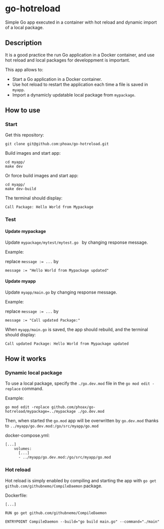 # go-hotreload

Simple Go app executed in a container with hot reload and dynamic import of a local package.

## Description

It is a good practice the run Go application in a Docker container, and use hot reload and local packages for developpment is important.

This app allows to:

- Start a Go application in a Docker container.
- Use hot reload to restart the application each time a file is saved in `myapp`.
- Import a dynamicly updatable local package from `mypackage`.

## How to use

### Start

Get this repository:

```
git clone git@github.com:phoax/go-hotreload.git
```

Build images and start app:

```
cd myapp/
make dev
```

Or force build images and start app:

```
cd myapp/
make dev-build
```

The terminal should display:

```
Call Package: Hello World from Mypackage
```

### Test

#### Update mypackage

Update `mypackage/mytest/mytest.go ` by changing response message.

Example:

replace `message := ...` by

```
message := "Hello World from Mypackage updated"
```

#### Update myapp

Update `myapp/main.go` by changing response message.

Example:

replace `message := ...` by

```
message := "Call updated Package:"
```

When `myapp/main.go` is saved, the app should rebuild, and the terminal should display:

```
Call updated Package: Hello World from Mypackage updated
```

## How it works

### Dynamic local package

To use a local package, specify the `./go.dev.mod` file in the `go mod edit -replace` command.

Example:

```
go mod edit -replace github.com/phoax/go-hotreload/mypackage=../mypackage ./go.dev.mod
```

Then, when started the `go.mod` app will be overwritten by `go.dev.mod` thanks to `../myapp/go.dev.mod:/go/src/myapp/go.mod`

docker-compose.yml:

```
[...]
    volumes:
      [...]
      - ../myapp/go.dev.mod:/go/src/myapp/go.mod
```

### Hot reload

Hot reload is simply enabled by compiling and starting the app with `go get github.com/githubnemo/CompileDaemon` package.

Dockerfile:

```
[...]

RUN go get github.com/githubnemo/CompileDaemon

ENTRYPOINT CompileDaemon --build="go build main.go" --command="./main"
```
